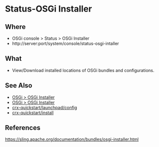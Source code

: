 # Status-OSGi Installer

## Where

- OSGi console > Status > OSGi Installer
- http://server:port/system/console/status-osgi-intaller

## What

- View/Download installed locations of OSGi bundles and configurations.

## See Also

- [OSGi > OSGi Installer](osgi-installer.md)
- [OSGi > OSGi Installer](osgi-installer.md)
- [crx-quickstart/launchpad/config](/crx-quickstart/launchpad/config.md)
- [crx-quickstart/install](/crx-quickstart/install.md)

## References

https://sling.apache.org/documentation/bundles/osgi-installer.html
